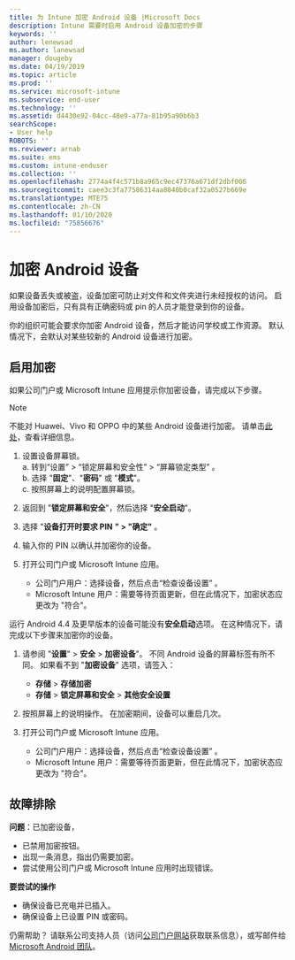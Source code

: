 ```yaml
---
title: 为 Intune 加密 Android 设备 |Microsoft Docs
description: Intune 需要时启用 Android 设备加密的步骤
keywords: ''
author: lenewsad
ms.author: lanewsad
manager: dougeby
ms.date: 04/19/2019
ms.topic: article
ms.prod: ''
ms.service: microsoft-intune
ms.subservice: end-user
ms.technology: ''
ms.assetid: d4430e92-04cc-48e9-a77a-81b95a90b6b3
searchScope:
- User help
ROBOTS: ''
ms.reviewer: arnab
ms.suite: ems
ms.custom: intune-enduser
ms.collection: ''
ms.openlocfilehash: 2774a4f4c571b8a965c9ec47376a671df2dbf006
ms.sourcegitcommit: caee3c3fa77586314aa8040b0caf32a0527b669e
ms.translationtype: MTE75
ms.contentlocale: zh-CN
ms.lasthandoff: 01/10/2020
ms.locfileid: "75856676"
---
```

# <a name="encrypting-your-android-device"></a>加密 Android 设备

如果设备丢失或被盗，设备加密可防止对文件和文件夹进行未经授权的访问。 启用设备加密后，只有具有正确密码或 pin 的人员才能登录到你的设备。 

你的组织可能会要求你加密 Android 设备，然后才能访问学校或工作资源。 默认情况下，会默认对某些较新的 Android 设备进行加密。  

## <a name="turn-on-encryption"></a>启用加密

如果公司门户或 Microsoft Intune 应用提示你加密设备，请完成以下步骤。 

> [!Note]
> 不能对 Huawei、Vivo 和 OPPO 中的某些 Android 设备进行加密。 请单击[此处](your-device-appears-encrypted-but-cp-says-otherwise-android.md)，查看详细信息。  

1. 设置设备屏幕锁。  
    a. 转到“设置”   > “锁定屏幕和安全性”   > “屏幕锁定类型”  。  
    b. 选择 "**固定**"、"**密码**" 或 "**模式**"。  
    c. 按照屏幕上的说明配置屏幕锁。  

2. 返回到 "**锁定屏幕和安全**"，然后选择 "**安全启动**"。
3. 选择 "**设备打开时要求 PIN** **" > "确定"** 。
4. 输入你的 PIN 以确认并加密你的设备。
5. 打开公司门户或 Microsoft Intune 应用。
    * 公司门户用户：选择设备，然后点击“检查设备设置”  。 
    * Microsoft Intune 用户：需要等待页面更新，但在此情况下，加密状态应更改为 "符合"。  

运行 Android 4.4 及更早版本的设备可能没有**安全启动**选项。 在这种情况下，请完成以下步骤来加密你的设备。

1. 请参阅 "**设置**" > **安全** > **加密设备**"。 不同 Android 设备的屏幕标签有所不同。 如果看不到 "**加密设备**" 选项，请签入：
    * **存储** > **存储加密**
    * **存储** > **锁定屏幕和安全** > **其他安全设置** 

2. 按照屏幕上的说明操作。 在加密期间，设备可以重启几次。
3. 打开公司门户或 Microsoft Intune 应用。
    * 公司门户用户：选择设备，然后点击“检查设备设置”  。  
    * Microsoft Intune 用户：需要等待页面更新，但在此情况下，加密状态应更改为 "符合"。

## <a name="troubleshoot"></a>故障排除  
**问题**：已加密设备，

- 已禁用加密按钮。
- 出现一条消息，指出仍需要加密。
- 尝试使用公司门户或 Microsoft Intune 应用时出现错误。

**要尝试的操作**

- 确保设备已充电并已插入。  
- 确保设备上已设置 PIN 或密码。  

仍需帮助？ 请联系公司支持人员（访问[公司门户网站](https://go.microsoft.com/fwlink/?linkid=2010980)获取联系信息），或写邮件给 <a href="mailto:wintunedroidfbk@microsoft.com?subject=I'm having trouble with encryption on my Android device&body=Describe the issue you're experiencing here.">Microsoft Android 团队</a>。  
